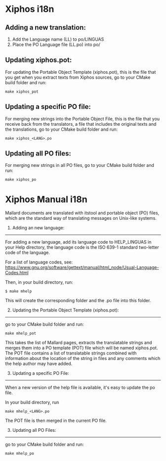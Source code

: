 Xiphos i18n
===========

Adding a new translation:
-------------------------

1. Add the Language name (LL) to po/LINGUAS
2. Place the PO Language file (LL.po) into po/


Updating xiphos.pot:
--------------------

For updating the Portable Object Template (xiphos.pot), this is the file that
you get when you extract texts from Xiphos sources, go to your CMake build
folder and run:

    make xiphos_pot

Updating a specific PO file:
----------------------------

For merging new strings into the Portable Object File,  this is the file that
you receive back from the translators, a file that includes the original texts
and the translations, go to your CMake build folder and run:

    make xiphos_<LANG>.po

Updating all PO files:
----------------------

For merging new strings in all PO files, go to your CMake build folder and run:

    make xiphos_po


Xiphos Manual i18n
==================

Mallard documents are translated with itstool and portable object (PO) files,
which are the standard way of translating messages on Unix-like systems.


1. Adding an new language:
--------------------------

For adding a new language, add its language code to HELP_LINGUAS in your Help
directory, the language code is the ISO 639-1 standard two-letter code of the
language.

For a list of language codes, see:
https://www.gnu.org/software/gettext/manual/html_node/Usual-Language-Codes.html

Then, in your build directory, run:

    $ make mhelp

This will create the corresponding <LANG> folder and the <LANG>.po file into
this folder.

2. Updating the Portable Object Template (xiphos.pot):
------------------------------------------------------

go to your CMake build folder and run:

    make mhelp_pot

This takes the list of Mallard pages, extracts the translatable strings and
merges them into a PO template (POT) file which will be named xiphos.pot.
The POT file contains a list of translatable strings combined with information
about the location of the string in files and any comments which the help author
may have added.


3. Updating a specific PO File:
------------------------------

When a new version of the help file is available, it's easy to update the po
file.

In your build directory, run

    make mhelp_<LANG>.po

The POT file is then merged in the current PO file.


3. Updating all PO Files:
-------------------------

go to your CMake build folder and run:

    make mhelp_po

